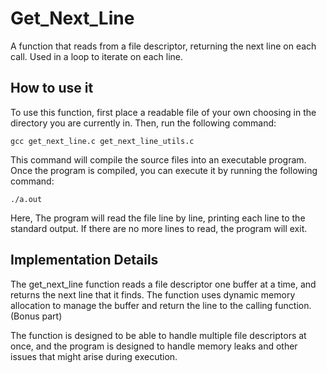# Get_Next_Line

A function that reads from a file descriptor, returning the next line on each call. Used in a loop to iterate on each line.

## How to use it

To use this function, first place a readable file of your own choosing in the directory you are currently in. Then, run the following command:
```
gcc get_next_line.c get_next_line_utils.c
```

This command will compile the source files into an executable program. Once the program is compiled, you can execute it by running the following command:
```
./a.out
```
Here, The program will read the file line by line, printing each line to the standard output. If there are no more lines to read, the program will exit.

## Implementation Details

The get_next_line function reads a file descriptor one buffer at a time, and returns the next line that it finds. The function uses dynamic memory allocation to manage the buffer and return the line to the calling function.(Bonus part)

The function is designed to be able to handle multiple file descriptors at once, and the program is designed to handle memory leaks and other issues that might arise during execution.

